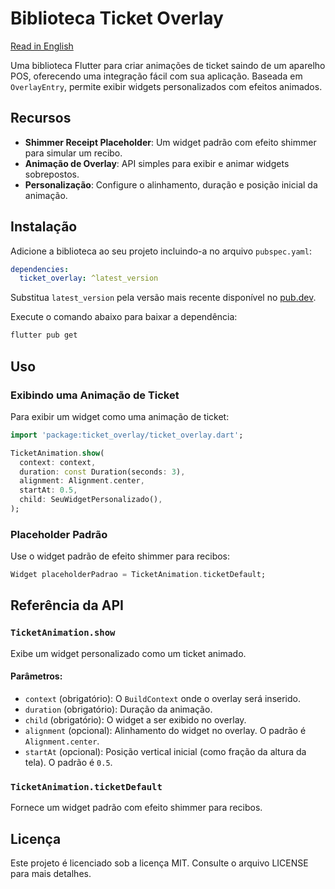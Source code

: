 # Biblioteca Ticket Overlay

[Read in English](README-en.md)

Uma biblioteca Flutter para criar animações de ticket saindo de um aparelho POS, oferecendo uma integração fácil com sua aplicação. Baseada em `OverlayEntry`, permite exibir widgets personalizados com efeitos animados.

## Recursos

- **Shimmer Receipt Placeholder**: Um widget padrão com efeito shimmer para simular um recibo.
- **Animação de Overlay**: API simples para exibir e animar widgets sobrepostos.
- **Personalização**: Configure o alinhamento, duração e posição inicial da animação.

## Instalação

Adicione a biblioteca ao seu projeto incluindo-a no arquivo `pubspec.yaml`:

```yaml
dependencies:
  ticket_overlay: ^latest_version
```

Substitua `latest_version` pela versão mais recente disponível no [pub.dev](https://pub.dev/packages/ticket_overlay).

Execute o comando abaixo para baixar a dependência:

```bash
flutter pub get
```

## Uso

### Exibindo uma Animação de Ticket

Para exibir um widget como uma animação de ticket:

```dart
import 'package:ticket_overlay/ticket_overlay.dart';

TicketAnimation.show(
  context: context,
  duration: const Duration(seconds: 3),
  alignment: Alignment.center,
  startAt: 0.5,
  child: SeuWidgetPersonalizado(),
);
```

### Placeholder Padrão

Use o widget padrão de efeito shimmer para recibos:

```dart
Widget placeholderPadrao = TicketAnimation.ticketDefault;
```

## Referência da API

### `TicketAnimation.show`

Exibe um widget personalizado como um ticket animado.

#### Parâmetros:

- `context` (obrigatório): O `BuildContext` onde o overlay será inserido.
- `duration` (obrigatório): Duração da animação.
- `child` (obrigatório): O widget a ser exibido no overlay.
- `alignment` (opcional): Alinhamento do widget no overlay. O padrão é `Alignment.center`.
- `startAt` (opcional): Posição vertical inicial (como fração da altura da tela). O padrão é `0.5`.

### `TicketAnimation.ticketDefault`

Fornece um widget padrão com efeito shimmer para recibos.

## Licença

Este projeto é licenciado sob a licença MIT. Consulte o arquivo LICENSE para mais detalhes.
